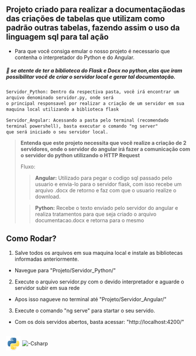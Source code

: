 ## Projeto criado para realizar a documentaçãodas das criações de tabelas que utilizam como padrão outras tabelas, fazendo assim o uso da linguagem sql para tal ação
* Para que você consiga emular o nosso projeto é necessario que contenha o interpretador do Python e do Angular. <p>
##### 🚨 se atente de ter a biblioteca do Flask e Docx no python,elas que iram possibilitar você de criar o servidor local e gerar tal documentação.
~~~
Servidor_Python: Dentro da respectiva pasta, você irá encontrar um arquivo denominado servidor.py, onde será
o principal responsavel por realizar a criação de um servidor em sua maquina local utilizando a biblioteca flask
~~~
  
~~~
Servidor_Angular: Acessando a pasta pelo terminal (recomendado terminal powershell), basta executar o comando "ng server" 
que será iniciado o seu servidor local.
~~~
  
>**Entenda que este projeto necessita que você realize a criação de 2 servidores, onde o servidor do angular irá fazer a comunicação com o servidor do python utilizando o HTTP Request**<p>
>Fluxo:
>>**Angular:** Utilizado para pegar o codigo sql passado pelo usuario e envia-lo para o servidor flask, com isso recebe um arquivo .docx de retorno e faz com que o usuario realize o download. <p>
>
>>**Python:** Recebe o texto enviado pelo servidor do angular e realiza tratamentos para que seja criado o arquivo documentacao.docx e retorna para o mesmo<p>
  
## Como Rodar?
  
1. Salve todos os arquivos em sua maquina local e instale as bibliotecas informadas anteriormente.
* Navegue para "Projeto/Servidor_Python/"
2. Execute o arquivo servidor.py com o devido interpretador e aguarde o servidor subir em sua rede
* Apos isso nagueve no terminal até "Projeto/Servidor_Angular/"
3. Execute o comando "ng serve" para startar o seu servido.
* Com os dois servidos abertos, basta acessar: "http://localhost:4200/"
  
  
  
<div style="display: inline_block"><br>
<img align="center" alt="Python" height="40" width="40" src="https://raw.githubusercontent.com/devicons/devicon/master/icons/python/python-original.svg">
<img align="center" alt="-Csharp" height="40" width="40" src="https://cdn.freebiesupply.com/logos/large/2x/angular-icon-logo-png-transparent.png">
</div>
